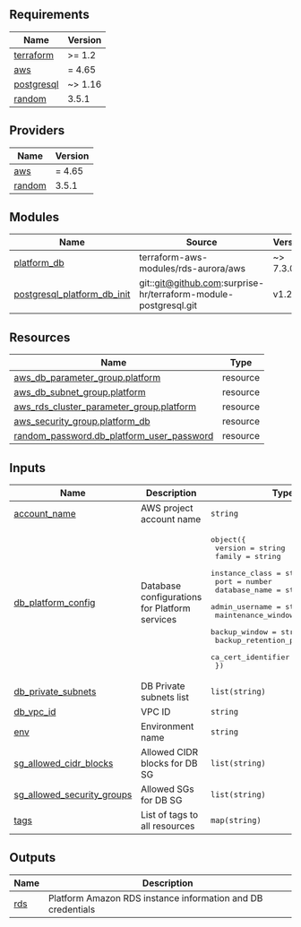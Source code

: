 <!-- BEGIN_TF_DOCS -->
## Requirements

| Name | Version |
|------|---------|
| <a name="requirement_terraform"></a> [terraform](#requirement\_terraform) | >= 1.2 |
| <a name="requirement_aws"></a> [aws](#requirement\_aws) | = 4.65 |
| <a name="requirement_postgresql"></a> [postgresql](#requirement\_postgresql) | ~> 1.16 |
| <a name="requirement_random"></a> [random](#requirement\_random) | 3.5.1 |

## Providers

| Name | Version |
|------|---------|
| <a name="provider_aws"></a> [aws](#provider\_aws) | = 4.65 |
| <a name="provider_random"></a> [random](#provider\_random) | 3.5.1 |

## Modules

| Name | Source | Version |
|------|--------|---------|
| <a name="module_platform_db"></a> [platform\_db](#module\_platform\_db) | terraform-aws-modules/rds-aurora/aws | ~> 7.3.0 |
| <a name="module_postgresql_platform_db_init"></a> [postgresql\_platform\_db\_init](#module\_postgresql\_platform\_db\_init) | git::git@github.com:surprise-hr/terraform-module-postgresql.git | v1.2.0 |

## Resources

| Name | Type |
|------|------|
| [aws_db_parameter_group.platform](https://registry.terraform.io/providers/hashicorp/aws/4.65/docs/resources/db_parameter_group) | resource |
| [aws_db_subnet_group.platform](https://registry.terraform.io/providers/hashicorp/aws/4.65/docs/resources/db_subnet_group) | resource |
| [aws_rds_cluster_parameter_group.platform](https://registry.terraform.io/providers/hashicorp/aws/4.65/docs/resources/rds_cluster_parameter_group) | resource |
| [aws_security_group.platform_db](https://registry.terraform.io/providers/hashicorp/aws/4.65/docs/resources/security_group) | resource |
| [random_password.db_platform_user_password](https://registry.terraform.io/providers/hashicorp/random/3.5.1/docs/resources/password) | resource |

## Inputs

| Name | Description | Type | Default | Required |
|------|-------------|------|---------|:--------:|
| <a name="input_account_name"></a> [account\_name](#input\_account\_name) | AWS project account name | `string` | n/a | yes |
| <a name="input_db_platform_config"></a> [db\_platform\_config](#input\_db\_platform\_config) | Database configurations for Platform services | <pre>object({<br>    version                 = string<br>    family                  = string<br>    instance_class          = string<br>    port                    = number<br>    database_name           = string<br>    admin_username          = string<br>    maintenance_window      = string<br>    backup_window           = string<br>    backup_retention_period = number<br>    ca_cert_identifier      = string<br>  })</pre> | n/a | yes |
| <a name="input_db_private_subnets"></a> [db\_private\_subnets](#input\_db\_private\_subnets) | DB Private subnets list | `list(string)` | n/a | yes |
| <a name="input_db_vpc_id"></a> [db\_vpc\_id](#input\_db\_vpc\_id) | VPC ID | `string` | n/a | yes |
| <a name="input_env"></a> [env](#input\_env) | Environment name | `string` | n/a | yes |
| <a name="input_sg_allowed_cidr_blocks"></a> [sg\_allowed\_cidr\_blocks](#input\_sg\_allowed\_cidr\_blocks) | Allowed CIDR blocks for DB SG | `list(string)` | `[]` | no |
| <a name="input_sg_allowed_security_groups"></a> [sg\_allowed\_security\_groups](#input\_sg\_allowed\_security\_groups) | Allowed SGs for DB SG | `list(string)` | `[]` | no |
| <a name="input_tags"></a> [tags](#input\_tags) | List of tags to all resources | `map(string)` | `{}` | no |

## Outputs

| Name | Description |
|------|-------------|
| <a name="output_rds"></a> [rds](#output\_rds) | Platform Amazon RDS instance information and DB credentials |
<!-- END_TF_DOCS -->